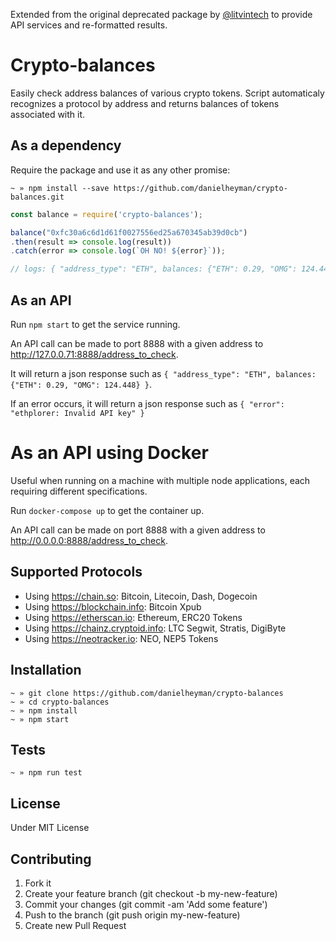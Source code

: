 Extended from the original deprecated package by [@litvintech](https://github.com/litvintech/crypto-balances) to provide API services and re-formatted results.

# Crypto-balances

Easily check address balances of various crypto tokens. Script automaticaly recognizes a protocol by address and returns balances of tokens associated with it.

## As a dependency
Require the package and use it as any other promise:

```
~ » npm install --save https://github.com/danielheyman/crypto-balances.git
```

```javascript
const balance = require('crypto-balances');

balance("0xfc30a6c6d1d61f0027556ed25a670345ab39d0cb")
.then(result => console.log(result))
.catch(error => console.log(`OH NO! ${error}`));

// logs: { "address_type": "ETH", balances: {"ETH": 0.29, "OMG": 124.448} }
```

## As an API

Run `npm start` to get the service running.

An API call can be made to port 8888 with a given address to http://127.0.0.71:8888/address_to_check.

It will return a json response such as `{ "address_type": "ETH", balances: {"ETH": 0.29, "OMG": 124.448} }`.

If an error occurs, it will return a json response such as `{ "error": "ethplorer: Invalid API key" }`

# As an API using Docker

Useful when running on a machine with multiple node applications, each requiring different specifications.

Run `docker-compose up` to get the container up.

An API call can be made on port 8888 with a given address to http://0.0.0.0:8888/address_to_check.

## Supported Protocols

- Using https://chain.so: Bitcoin, Litecoin, Dash, Dogecoin
- Using https://blockchain.info: Bitcoin Xpub
- Using https://etherscan.io: Ethereum, ERC20 Tokens
- Using https://chainz.cryptoid.info: LTC Segwit, Stratis, DigiByte
- Using https://neotracker.io: NEO, NEP5 Tokens

## Installation

```
~ » git clone https://github.com/danielheyman/crypto-balances
~ » cd crypto-balances
~ » npm install
~ » npm start
```

## Tests
```
~ » npm run test
```

## License

Under MIT License

## Contributing
1. Fork it
2. Create your feature branch (git checkout -b my-new-feature)
3. Commit your changes (git commit -am 'Add some feature')
4. Push to the branch (git push origin my-new-feature)
5. Create new Pull Request
